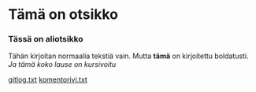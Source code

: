 # Tämä on otsikko

### Tässä on aliotsikko

Tähän kirjoitan normaalia tekstiä vain. Mutta **tämä** on kirjoitettu boldatusti.
*Ja tämä koko lause on kursivoitu*

[gitlog.txt](https://github.com/Savones/ot-harjoitustyo/blob/master/laskarit/viikko1/gitlog.txt)
[komentorivi.txt](https://github.com/Savones/ot-harjoitustyo/blob/master/laskarit/viikko1/komentorivi.txt)
